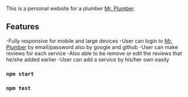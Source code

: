 This is a personal website for a plumber [Mr. Plumber](https://mr-plumber-ee158.web.app/).

## Features 
-Fully responsive for mobile and large devices 
-User can login to [Mr. Plumber](https://mr-plumber-ee158.web.app/) by email/password also by google and github
-User can make reviews for each service
-Also able to be remove or edit the reviews that he/she added earlier 
-User can add a service by his/her own easily


### `npm start`

### `npm test`
